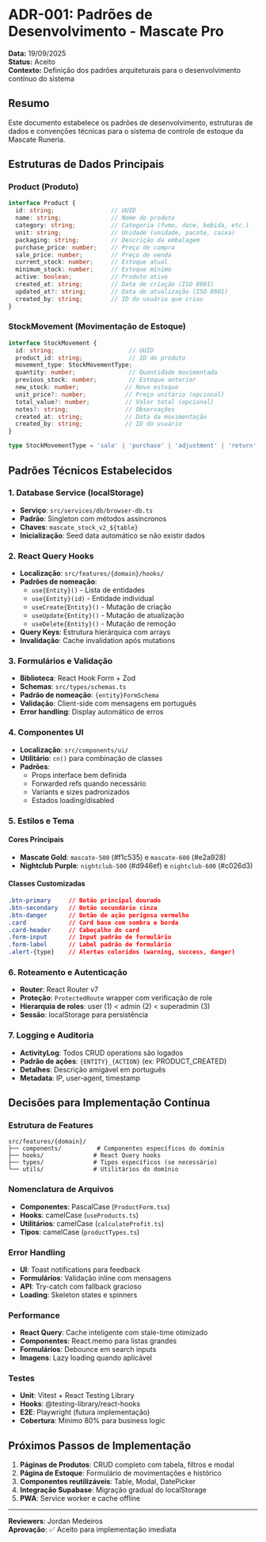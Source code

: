 # ADR-001: Padrões de Desenvolvimento - Mascate Pro

**Data:** 19/09/2025  
**Status:** Aceito  
**Contexto:** Definição dos padrões arquiteturais para o desenvolvimento contínuo do sistema

## Resumo

Este documento estabelece os padrões de desenvolvimento, estruturas de dados e convenções técnicas para o sistema de controle de estoque da Mascate Runeria.

## Estruturas de Dados Principais

### Product (Produto)
```typescript
interface Product {
  id: string;                // UUID
  name: string;              // Nome do produto
  category: string;          // Categoria (fumo, doce, bebida, etc.)
  unit: string;              // Unidade (unidade, pacote, caixa)
  packaging: string;         // Descrição da embalagem
  purchase_price: number;    // Preço de compra
  sale_price: number;        // Preço de venda
  current_stock: number;     // Estoque atual
  minimum_stock: number;     // Estoque mínimo
  active: boolean;           // Produto ativo
  created_at: string;        // Data de criação (ISO 8601)
  updated_at?: string;       // Data de atualização (ISO 8601)
  created_by: string;        // ID do usuário que criou
}
```

### StockMovement (Movimentação de Estoque)
```typescript
interface StockMovement {
  id: string;                     // UUID
  product_id: string;             // ID do produto
  movement_type: StockMovementType;
  quantity: number;               // Quantidade movimentada
  previous_stock: number;         // Estoque anterior
  new_stock: number;             // Novo estoque
  unit_price?: number;           // Preço unitário (opcional)
  total_value?: number;          // Valor total (opcional)
  notes?: string;                // Observações
  created_at: string;            // Data da movimentação
  created_by: string;            // ID do usuário
}

type StockMovementType = 'sale' | 'purchase' | 'adjustment' | 'return' | 'loss';
```

## Padrões Técnicos Estabelecidos

### 1. Database Service (localStorage)
- **Serviço**: `src/services/db/browser-db.ts`
- **Padrão**: Singleton com métodos assíncronos
- **Chaves**: `mascate_stock_v2_${table}`
- **Inicialização**: Seed data automático se não existir dados

### 2. React Query Hooks
- **Localização**: `src/features/{domain}/hooks/`
- **Padrões de nomeação**:
  - `use{Entity}()` - Lista de entidades
  - `use{Entity}(id)` - Entidade individual
  - `useCreate{Entity}()` - Mutação de criação
  - `useUpdate{Entity}()` - Mutação de atualização
  - `useDelete{Entity}()` - Mutação de remoção
- **Query Keys**: Estrutura hierárquica com arrays
- **Invalidação**: Cache invalidation após mutations

### 3. Formulários e Validação
- **Biblioteca**: React Hook Form + Zod
- **Schemas**: `src/types/schemas.ts`
- **Padrão de nomeação**: `{entity}FormSchema`
- **Validação**: Client-side com mensagens em português
- **Error handling**: Display automático de erros

### 4. Componentes UI
- **Localização**: `src/components/ui/`
- **Utilitário**: `cn()` para combinação de classes
- **Padrões**:
  - Props interface bem definida
  - Forwarded refs quando necessário
  - Variants e sizes padronizados
  - Estados loading/disabled

### 5. Estilos e Tema

#### Cores Principais
- **Mascate Gold**: `mascate-500` (#f1c535) e `mascate-600` (#e2a928)
- **Nightclub Purple**: `nightclub-500` (#d946ef) e `nightclub-600` (#c026d3)

#### Classes Customizadas
```css
.btn-primary     // Botão principal dourado
.btn-secondary   // Botão secundário cinza
.btn-danger      // Botão de ação perigosa vermelho
.card            // Card base com sombra e borda
.card-header     // Cabeçalho do card
.form-input      // Input padrão de formulário
.form-label      // Label padrão de formulário
.alert-{type}    // Alertas coloridos (warning, success, danger)
```

### 6. Roteamento e Autenticação
- **Router**: React Router v7
- **Proteção**: `ProtectedRoute` wrapper com verificação de role
- **Hierarquia de roles**: user (1) < admin (2) < superadmin (3)
- **Sessão**: localStorage para persistência

### 7. Logging e Auditoria
- **ActivityLog**: Todos CRUD operations são logados
- **Padrão de ações**: `{ENTITY}_{ACTION}` (ex: PRODUCT_CREATED)
- **Detalhes**: Descrição amigável em português
- **Metadata**: IP, user-agent, timestamp

## Decisões para Implementação Contínua

### Estrutura de Features
```
src/features/{domain}/
├── components/          # Componentes específicos do domínio
├── hooks/              # React Query hooks
├── types/              # Tipos específicos (se necessário)
└── utils/              # Utilitários do domínio
```

### Nomenclatura de Arquivos
- **Componentes**: PascalCase (`ProductForm.tsx`)
- **Hooks**: camelCase (`useProducts.ts`)
- **Utilitários**: camelCase (`calculateProfit.ts`)
- **Tipos**: camelCase (`productTypes.ts`)

### Error Handling
- **UI**: Toast notifications para feedback
- **Formulários**: Validação inline com mensagens
- **API**: Try-catch com fallback gracioso
- **Loading**: Skeleton states e spinners

### Performance
- **React Query**: Cache inteligente com stale-time otimizado
- **Componentes**: React.memo para listas grandes
- **Formulários**: Debounce em search inputs
- **Imagens**: Lazy loading quando aplicável

### Testes
- **Unit**: Vitest + React Testing Library
- **Hooks**: @testing-library/react-hooks
- **E2E**: Playwright (futura implementação)
- **Cobertura**: Mínimo 80% para business logic

## Próximos Passos de Implementação

1. **Páginas de Produtos**: CRUD completo com tabela, filtros e modal
2. **Página de Estoque**: Formulário de movimentações e histórico
3. **Componentes reutilizáveis**: Table, Modal, DatePicker
4. **Integração Supabase**: Migração gradual do localStorage
5. **PWA**: Service worker e cache offline

---

**Reviewers**: Jordan Medeiros  
**Aprovação**: ✅ Aceito para implementação imediata
